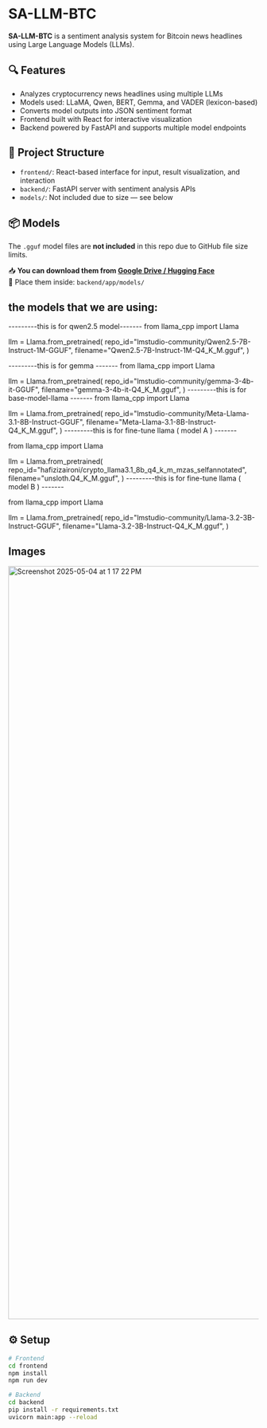 # SA-LLM-BTC

**SA-LLM-BTC** is a sentiment analysis system for Bitcoin news headlines using Large Language Models (LLMs).

## 🔍 Features

- Analyzes cryptocurrency news headlines using multiple LLMs
- Models used: LLaMA, Qwen, BERT, Gemma, and VADER (lexicon-based)
- Converts model outputs into JSON sentiment format
- Frontend built with React for interactive visualization
- Backend powered by FastAPI and supports multiple model endpoints

## 📁 Project Structure

- `frontend/`: React-based interface for input, result visualization, and interaction
- `backend/`: FastAPI server with sentiment analysis APIs
- `models/`: Not included due to size — see below

## 📦 Models

The `.gguf` model files are **not included** in this repo due to GitHub file size limits.

📥 **You can download them from [Google Drive / Hugging Face](#)**  
📝 Place them inside: `backend/app/models/`

## the models that we are using:


---------this is for qwen2.5 model-------
from llama_cpp import Llama

llm = Llama.from_pretrained(
	repo_id="lmstudio-community/Qwen2.5-7B-Instruct-1M-GGUF",
	filename="Qwen2.5-7B-Instruct-1M-Q4_K_M.gguf",
)

---------this is for gemma -------
from llama_cpp import Llama

llm = Llama.from_pretrained(
	repo_id="lmstudio-community/gemma-3-4b-it-GGUF",
	filename="gemma-3-4b-it-Q4_K_M.gguf",
)
---------this is for base-model-llama -------
from llama_cpp import Llama

llm = Llama.from_pretrained(
	repo_id="lmstudio-community/Meta-Llama-3.1-8B-Instruct-GGUF",
	filename="Meta-Llama-3.1-8B-Instruct-Q4_K_M.gguf",
)
---------this is for fine-tune llama ( model A ) -------

from llama_cpp import Llama

llm = Llama.from_pretrained(
	repo_id="hafizizaironi/crypto_llama3.1_8b_q4_k_m_mzas_selfannotated",
	filename="unsloth.Q4_K_M.gguf",
)
---------this is for fine-tune llama ( model B ) -------

from llama_cpp import Llama

llm = Llama.from_pretrained(
	repo_id="lmstudio-community/Llama-3.2-3B-Instruct-GGUF",
	filename="Llama-3.2-3B-Instruct-Q4_K_M.gguf",
)

## Images

<img width="1512" alt="Screenshot 2025-05-04 at 1 17 22 PM" src="https://github.com/user-attachments/assets/5d9b67ec-2ac4-4127-8264-78a9f8b557af" />



## ⚙️ Setup

```bash
# Frontend
cd frontend
npm install
npm run dev

# Backend
cd backend
pip install -r requirements.txt
uvicorn main:app --reload


